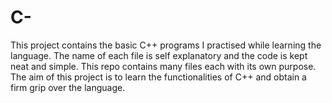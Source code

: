 # C-
This project contains the basic C++ programs I practised while learning the language. The name of each file is self explanatory and the code is kept neat and simple. This repo contains many files each with its own purpose. The aim of this project is to learn the functionalities of C++ and obtain a firm grip over the language.
